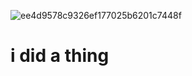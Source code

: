 ![ee4d9578c9326ef177025b6201c7448f](https://user-images.githubusercontent.com/101159645/159344377-ea9bef72-1b66-42f1-bb56-729997a88a89.png)
# i did a thing
